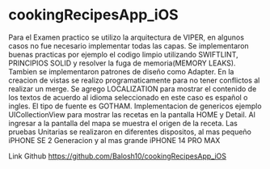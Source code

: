 # cookingRecipesApp_iOS

Para el Examen practico se utilizo la arquitectura de VIPER, en algunos casos no fue necesario implementar todas las capas.
Se implementaron buenas practicas por ejemplo el codigo limpio utilizando SWIFTLINT, PRINCIPIOS SOLID y resolver la fuga de memoria(MEMORY LEAKS).
Tambien se implementaron patrones de diseño como Adapter. 
En la creacion de vistas se realizo programaticamente para no tener conflictos al realizar un merge.
Se agrego LOCALIZATION para mostrar el contenido de los textos de acuerdo al idioma seleccionado en este caso es español o ingles.
El tipo de fuente es GOTHAM.
Implementacion de genericos ejemplo UICollectionView para mostrar las recetas en la pantalla HOME y Detail.
Al ingresar a la pantalla del mapa se muestra el origen de la receta.
Las pruebas Unitarias se realizaron en diferentes dispositos, al mas pequeño iPHONE SE 2 Generacion y al mas grande iPHONE 14 PRO MAX


Link Github https://github.com/Balosh10/cookingRecipesApp_iOS
